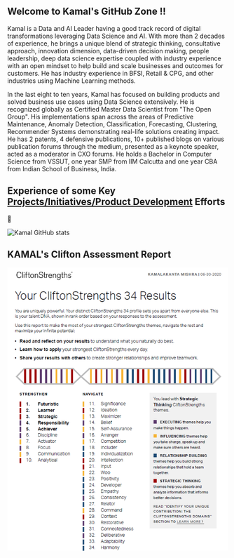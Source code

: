 ## Welcome to Kamal's GitHub Zone !!

Kamal is a Data and AI Leader having a good track record of digital transformations leveraging Data Science and AI. With more than 2 decades of experience, he brings a unique blend of strategic thinking, consultative approach, innovation dimension, data-driven decision making, people leadership, deep data science expertise coupled with industry experience with an open mindset to help build and scale businesses and outcomes for customers. He has industry experience in BFSI, Retail & CPG, and other industries using Machine Learning methods.

In the last eight to ten years, Kamal has focused on building products and solved business use cases using Data Science extensively. He is recognized globally as Certified Master Data Scientist from "The Open Group". His implementations span across the areas of Predictive Maintenance, Anomaly Detection, Classification, Forecasting, Clustering, Recommender Systems demonstrating real-life solutions creating impact. He has 2 patents, 4 defensive publications, 10+ published blogs on various publication forums through the medium, presented as a keynote speaker, acted as a moderator in CXO forums. He holds a Bachelor in Computer Science from VSSUT, one year SMP from IIM Calcutta and one year CBA from Indian School of Business, India.

## Experience of some Key [Projects/Initiatives/Product Development](https://github.com/kkm24132/Products_Projects_Initiatives/blob/main/README.md) Efforts


👋

![Kamal GitHub stats](https://github-readme-stats.vercel.app/api?username=kkm24132&show_icons=true&theme=vue)

## KAMAL's Clifton Assessment Report

![Kamal Clifton Strengths](https://github.com/kkm24132/kkm24132/blob/main/Kamal_Cilfton_Report.png)

<!--
[![Top Langs](https://github-readme-stats.vercel.app/api/top-langs/?username=kkm24132)](https://github.com/kkm24132/github-readme-stats)
-->


<!--
**kkm24132/kkm24132** is a ✨ _special_ ✨ repository because its `README.md` (this file) appears on your GitHub profile.

Here are some ideas to get you started:

- 🔭 I’m currently working on ...
- 🌱 I’m currently learning ...
- 👯 I’m looking to collaborate on ...
- 🤔 I’m looking for help with ...
- 💬 Ask me about ...
- 📫 How to reach me: ...
- 😄 Pronouns: ...
- ⚡ Fun fact: ...
-->
